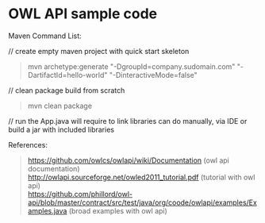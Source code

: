 # OWL API sample code

Maven Command List:

// create empty maven project with quick start skeleton
> mvn archetype:generate "-DgroupId=company.sudomain.com" "-DartifactId=hello-world" "-DinteractiveMode=false"

// clean package build from scratch
> mvn clean package

// run the App.java will require to link libraries can do manually, via IDE or build a jar with included libraries



References:

> https://github.com/owlcs/owlapi/wiki/Documentation  (owl api documentation)   
> http://owlapi.sourceforge.net/owled2011_tutorial.pdf (tutorial with owl api)   
> https://github.com/phillord/owl-api/blob/master/contract/src/test/java/org/coode/owlapi/examples/Examples.java (broad examples with owl api)   